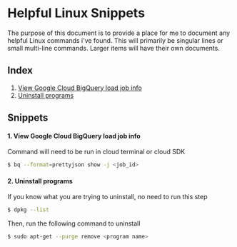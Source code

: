 # Helpful Linux Snippets

The purpose of this document is to provide a place for me to document any helpful Linux commands i've found. This will primarily be singular lines or small multi-line commands. Larger items will have their own documents.

## Index

1. [View Google Cloud BigQuery load job info](#sec_1)
2. [Uninstall programs](#sec_2)

## Snippets

#### 1. View Google Cloud BigQuery load job info <a name="sec_1"></a>

Command will need to be run in cloud terminal or cloud SDK
```bash
$ bq --format=prettyjson show -j <job_id>
```
#### 2. Uninstall programs <a name="sec_2"></a>
If you know what you are trying to uninstall, no need to run this step
```bash
$ dpkg --list
```
Then, run the following command to uninstall
```bash
$ sudo apt-get --purge remove <program name>
```


